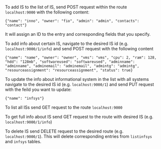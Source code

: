 To add IS to the list of IS, send POST request within the route `localhost:9000` with the following content:

```
{"name": "inno", "owner": "fio", "admin": "admin", "contacts": "contact"}
```

It will assign an ID to the entry and corresponding fields that you specify. 

To add info about certain IS, navigate to the desired IS id (e.g. `localhost:9000/1/info`) and send POST request with the following content

```
{"name": "name", "owner": "owner", "vms": "vms", "cpu": 2, "ram": 128, "hdd": "128mb", "softwareused": "softwareused", "adminname": "adminname", "adminemail": "adminemail", "admintg": "admintg", "resourceassignment": "resourceassignment", "status": true}
```

To update the info about informational system in the list with all systems navigate to the desired IS id (e.g. `localhost:9000/1`) and send PUT request with the feild you want to update:

```
{"name": "infsys"}
```

To list all ISs send GET request to the route `localhost:9000`

To get full info about IS send GET request to the route with desired IS (e.g. `localhost:9000/1/info`)

To delete IS send DELETE request to the desired route (e.g. `localhost:9000/1`). This will delete corresponding entries from `listinfsys` and `infsys` tables.
